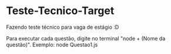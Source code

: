 # Teste-Tecnico-Target

Fazendo teste técnico para vaga de estágio :D

Para executar cada questão, digite no terminal "node + (Nome da questão)".
Exemplo: node Questao1.js
